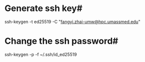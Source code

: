 # Generate ssh key#
ssh-keygen -t ed25519 -C "fangyi.zhai-umw@hpc.umassmed.edu"

# Change the ssh password#
ssh-keygen -p -f ~/.ssh/id_ed25519 
